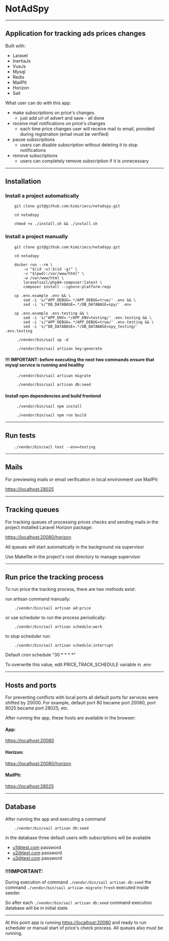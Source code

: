 # NotAdSpy

---
## Application for tracking ads prices changes
Built with:
- Laravel
- InertiaJs
- VueJs
- Mysql
- Redis
- MailPit
- Horizon
- Sail

What user can do with this app:
- make subscriptions on price\'s changes. 
  - just add url of advert and save - all done
- receive mail notifications on price\'s changes
  - each time price changes user will receive mail to email, provided during registration (email must be verified)
- pause subscriptions
  - users can disable subscription without deleting it to stop notifications
- remove subscriptions
  - users can completely remove subscription if it is unnecessary

---
## Installation
### Install a project automatically

```shell
    git clone git@github.com:kimiriecs/notadspy.git
```

```shell
    cd notadspy
```

```shell
    chmod +x ./install.sh && ./install.sh
```

### Install a project manually

```shell
    git clone git@github.com:kimiriecs/notadspy.git
```

```shell
    cd notadspy
```

```shell
    docker run --rm \
        -u "$(id -u):$(id -g)" \
        -v "$(pwd):/var/www/html" \
        -w /var/www/html \
        laravelsail/php84-composer:latest \
        composer install --ignore-platform-reqs
```

```shell
    cp .env.example .env && \
        sed -i 's/^APP_DEBUG=.*/APP_DEBUG=true/' .env && \
        sed -i 's/^DB_DATABASE=.*/DB_DATABASE=spy/' .env
```

```shell
    cp .env.example .env.testing && \
        sed -i 's/^APP_ENV=.*/APP_ENV=testing/' .env.testing && \
        sed -i 's/^APP_DEBUG=.*/APP_DEBUG=true/' .env.testing && \
        sed -i 's/^DB_DATABASE=.*/DB_DATABASE=spy_testing/' .env.testing
```

```shell
     ./vendor/bin/sail up -d
```

```shell
     ./vendor/bin/sail artisan key:generate
```

#### !!! IMPORTANT: before executing the next two commands ensure that mysql service is running and healthy

```shell
     ./vendor/bin/sail artisan migrate
```

```shell
     ./vendor/bin/sail artisan db:seed
```

#### Install npm dependencies and build frontend

```shell
     ./vendor/bin/sail npm install
```

```shell
     ./vendor/bin/sail npm run build
```

---
## Run tests
```shell
    ./vendor/bin/sail test --env=testing
```

---
## Mails

For previewing mails or email verification in local environment use MailPit:

[https://localhost:28025](https://localhost:28025)

---
## Tracking queues

For tracking queues of processing prices checks and sending mails in the project installed Laravel Horizon package:

[https://localhost:20080/horizon](https://localhost:20080/horizon)

All queues will start automatically in the background via supervisor 

Use Makefile in the project's root directory to manage supervisor

---
## Run price the tracking process

To run price the tracking process, there are two methods exist:

run artisan command manually:
```shell
    ./vendor/bin/sail artisan ad:price
```
or use scheduler to run the process periodically:
```shell   
    ./vendor/bin/sail artisan schedule:work
```
to stop scheduler run:
```shell   
    ./vendor/bin/sail artisan schedule:interrupt
```

Default cron schedule "30 * * * *" 

To overwrite this value, edit PRICE_TRACK_SCHEDULE variable in .env

---

## Hosts and ports

For preventing conflicts with local ports all default ports for services were shifted by 20000.
For example, default port 80 became port 20080, port 8025 became port 28025, etc.

After running the app, these hosts are available in the browser:

#### App:
[https://localhost:20080](https://localhost:20080)

#### Horizon:
[https://localhost:20080/horizon](https://localhost:20080/horizon)

#### MailPit:
[https://localhost:28025](https://localhost:28025)

---

## Database

After running the app and executing a command 

```shell
    ./vendor/bin/sail artisan db:seed
```
in the database three default users with subscriptions will be available
  - u1@test.com password
  - u2@test.com password
  - u3@test.com password

### !!!IMPORTANT:
During execution of command `./vendor/bin/sail artisan db:seed` the command `./vendor/bin/sail artisan migrate:fresh` executed inside seeder.

So after each `./vendor/bin/sail artisan db:seed` command execution database will be in initial state.

---
At this point app is running [https://localhost:20080](https://localhost:20080) and ready to run scheduler or manual start of price's check process.
All queues also must be running.
